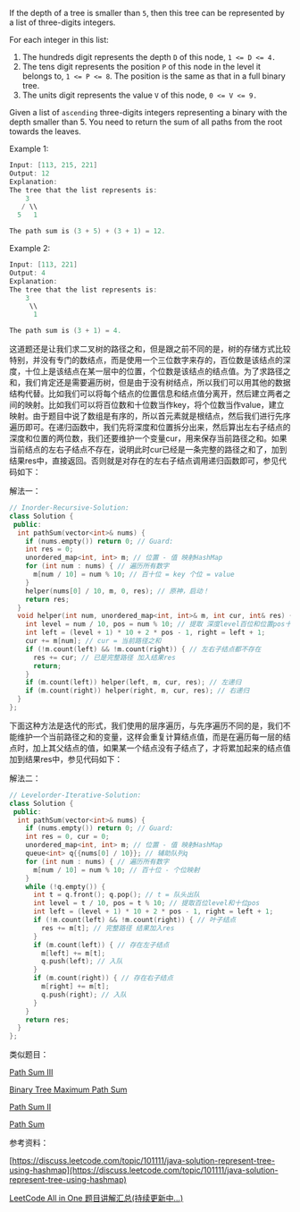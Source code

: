 If the depth of a tree is smaller than `5`, then this tree can be represented by a list of three-digits integers.

For each integer in this list:

1. The hundreds digit represents the depth `D` of this node, `1 <= D <= 4.`
1. The tens digit represents the position `P` of this node in the level it belongs to, `1 <= P <= 8`. The position is the same as that in a full binary tree.
1. The units digit represents the value `V` of this node, `0 <= V <= 9.`

Given a list of `ascending` three-digits integers representing a binary with the depth smaller than 5. You need to return the sum of all paths from the root towards the leaves.

Example 1:

```cpp
Input: [113, 215, 221]
Output: 12
Explanation: 
The tree that the list represents is:
    3
   / \\
  5   1

The path sum is (3 + 5) + (3 + 1) = 12.
```

Example 2:

```cpp
Input: [113, 221]
Output: 4
Explanation: 
The tree that the list represents is: 
    3
     \\
      1

The path sum is (3 + 1) = 4.
```

这道题还是让我们求二叉树的路径之和，但是跟之前不同的是，树的存储方式比较特别，并没有专门的数结点，而是使用一个三位数字来存的，百位数是该结点的深度，十位上是该结点在某一层中的位置，个位数是该结点的结点值。为了求路径之和，我们肯定还是需要遍历树，但是由于没有树结点，所以我们可以用其他的数据结构代替。比如我们可以将每个结点的位置信息和结点值分离开，然后建立两者之间的映射。比如我们可以将百位数和十位数当作key，将个位数当作value，建立映射。由于题目中说了数组是有序的，所以首元素就是根结点，然后我们进行先序遍历即可。在递归函数中，我们先将深度和位置拆分出来，然后算出左右子结点的深度和位置的两位数，我们还要维护一个变量cur，用来保存当前路径之和。如果当前结点的左右子结点不存在，说明此时cur已经是一条完整的路径之和了，加到结果res中，直接返回。否则就是对存在的左右子结点调用递归函数即可，参见代码如下：

解法一：

```cpp
// Inorder-Recursive-Solution:
class Solution {
 public:
  int pathSum(vector<int>& nums) {
    if (nums.empty()) return 0; // Guard:
    int res = 0;
    unordered_map<int, int> m; // 位置 - 值 映射HashMap
    for (int num : nums) { // 遍历所有数字
      m[num / 10] = num % 10; // 百十位 = key 个位 = value
    }
    helper(nums[0] / 10, m, 0, res); // 原神，启动！
    return res;
  }
  void helper(int num, unordered_map<int, int>& m, int cur, int& res) {
    int level = num / 10, pos = num % 10; // 提取 深度level百位和位置pos十位
    int left = (level + 1) * 10 + 2 * pos - 1, right = left + 1;
    cur += m[num]; // cur = 当前路径之和
    if (!m.count(left) && !m.count(right)) { // 左右子结点都不存在
      res += cur; // 已是完整路径 加入结果res
      return;
    }
    if (m.count(left)) helper(left, m, cur, res); // 左递归
    if (m.count(right)) helper(right, m, cur, res); // 右递归
  }
};
```

下面这种方法是迭代的形式，我们使用的层序遍历，与先序遍历不同的是，我们不能维护一个当前路径之和的变量，这样会重复计算结点值，而是在遍历每一层的结点时，加上其父结点的值，如果某一个结点没有子结点了，才将累加起来的结点值加到结果res中，参见代码如下：

解法二：

```cpp
// Levelorder-Iterative-Solution:
class Solution {
 public:
  int pathSum(vector<int>& nums) {
    if (nums.empty()) return 0; // Guard:
    int res = 0, cur = 0;
    unordered_map<int, int> m; // 位置 - 值 映射HashMap
    queue<int> q{{nums[0] / 10}}; // 辅助队列q
    for (int num : nums) { // 遍历所有数字
      m[num / 10] = num % 10; // 百十位 - 个位映射
    }
    while (!q.empty()) {
      int t = q.front(); q.pop(); // t = 队头出队
      int level = t / 10, pos = t % 10; // 提取百位level和十位pos
      int left = (level + 1) * 10 + 2 * pos - 1, right = left + 1;
      if (!m.count(left) && !m.count(right)) { // 叶子结点
        res += m[t]; // 完整路径 结果加入res
      }
      if (m.count(left)) { // 存在左子结点
        m[left] += m[t];
        q.push(left); // 入队
      }
      if (m.count(right)) { // 存在右子结点
        m[right] += m[t];
        q.push(right); // 入队
      }
    }
    return res;
  }
};
```

类似题目：

[Path Sum III](http://www.cnblogs.com/grandyang/p/6007336.html)

[Binary Tree Maximum Path Sum](http://www.cnblogs.com/grandyang/p/4280120.html)

[Path Sum II](http://www.cnblogs.com/grandyang/p/4042156.html)

[Path Sum](http://www.cnblogs.com/grandyang/p/4036961.html)

参考资料：

[](https://discuss.leetcode.com/topic/101111/java-solution-represent-tree-using-hashmap/2)[https://discuss.leetcode.com/topic/101111/java-solution-represent-tree-using-hashmap](https://discuss.leetcode.com/topic/101111/java-solution-represent-tree-using-hashmap)

[LeetCode All in One 题目讲解汇总(持续更新中...)](http://www.cnblogs.com/grandyang/p/4606334.html)
